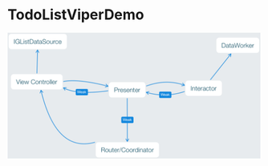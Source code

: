 # TodoListViperDemo

![alt text](https://raw.githubusercontent.com/Mononster/TodoListViperDemo/master/Viper+IGListKitArch.png)
